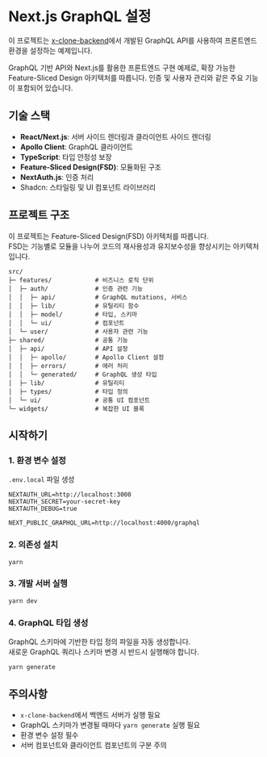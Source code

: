 # Next.js GraphQL 설정

이 프로젝트는 [x-clone-backend](https://github.com/kjk7034/x-clone-backend)에서 개발된 GraphQL API를 사용하여 프론트엔드 환경을 설정하는 예제입니다.

GraphQL 기반 API와 Next.js를 활용한 프론트엔드 구현 예제로, 확장 가능한 Feature-Sliced Design 아키텍처를 따릅니다. 인증 및 사용자 관리와 같은 주요 기능이 포함되어 있습니다.

## 기술 스택

- **React/Next.js**: 서버 사이드 렌더링과 클라이언트 사이드 렌더링
- **Apollo Client**: GraphQL 클라이언트
- **TypeScript**: 타입 안정성 보장
- **Feature-Sliced Design(FSD)**: 모듈화된 구조
- **NextAuth.js**: 인증 처리
- Shadcn: 스타일링 및 UI 컴포넌트 라이브러리

## 프로젝트 구조

이 프로젝트는 Feature-Sliced Design(FSD) 아키텍처를 따릅니다.  
FSD는 기능별로 모듈을 나누어 코드의 재사용성과 유지보수성을 향상시키는 아키텍처입니다.

```
src/
├─ features/            # 비즈니스 로직 단위
│  ├─ auth/             # 인증 관련 기능
│  │  ├─ api/           # GraphQL mutations, 서비스
│  │  ├─ lib/           # 유틸리티 함수
│  │  ├─ model/         # 타입, 스키마
│  │  └─ ui/            # 컴포넌트
│  └─ user/             # 사용자 관련 기능
├─ shared/              # 공통 기능
│  ├─ api/              # API 설정
│  │  ├─ apollo/        # Apollo Client 설정
│  │  ├─ errors/        # 에러 처리
│  │  └─ generated/     # GraphQL 생성 타입
│  ├─ lib/              # 유틸리티
│  ├─ types/            # 타입 정의
│  └─ ui/               # 공통 UI 컴포넌트
└─ widgets/             # 복잡한 UI 블록
```

## 시작하기

### 1. 환경 변수 설정

`.env.local` 파일 생성

```
NEXTAUTH_URL=http://localhost:3000
NEXTAUTH_SECRET=your-secret-key
NEXTAUTH_DEBUG=true

NEXT_PUBLIC_GRAPHQL_URL=http://localhost:4000/graphql
```

### 2. 의존성 설치

```
yarn
```

### 3. 개발 서버 실행

```
yarn dev
```

### 4. GraphQL 타입 생성

GraphQL 스키마에 기반한 타입 정의 파일을 자동 생성합니다.  
새로운 GraphQL 쿼리나 스키마 변경 시 반드시 실행해야 합니다.

```
yarn generate
```

## 주의사항

- `x-clone-backend`에서 백엔드 서버가 실행 필요
- GraphQL 스키마가 변경될 때마다 `yarn generate` 실행 필요
- 환경 변수 설정 필수
- 서버 컴포넌트와 클라이언트 컴포넌트의 구분 주의
